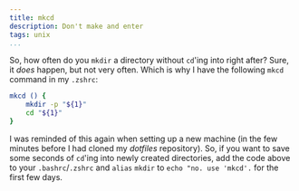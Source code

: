 ```yaml
---
title: mkcd
description: Don't make and enter
tags: unix
...
```


So, how often do you `mkdir` a directory without `cd`'ing into right after?
Sure, it *does* happen, but not very often. Which is why I have the following
`mkcd` command in my `.zshrc`:

```bash
mkcd () {
    mkdir -p "${1}"
    cd "${1}"
}
```

I was reminded of this again when setting up a new machine (in the few minutes
before I had cloned my *dotfiles* repository). So, if you want to save some
seconds of `cd`'ing into newly created directories, add the code above to your
`.bashrc`/`.zshrc` and `alias` `mkdir` to `echo "no. use 'mkcd'.` for the first
few days.
